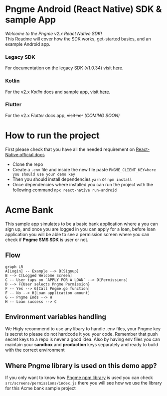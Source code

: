 # Pngme Android (React Native) SDK & sample App

*Welcome to the Pngme v2.x React Native SDK!*<br>
This Readme will cover how the SDK works, get-started basics, and an example Android app.

### Legacy SDK
For documentation on the legacy SDK (v1.0.34) visit [here](https://developers.api.pngme.com/docs).

### Kotlin
For the v2.x *Kotlin* docs and sample app, visit [here](https://github.com/pngme/sample-android-app-kotlin).

### Flutter
For the v2.x *Flutter* docs app, ~~visit her~~ *(COMING SOON)*
# How to run the project



First please check that you have all the needed requirement on [React-Native official docs](https://reactnative.dev/docs/environment-setup)

- Clone the repo
- Create a `.env` file and inside the new file paste `PNGME_CLIENT_KEY=here you should use your demo key`
- Then you should install dependencies `yarn` or `npm install`
- Once dependencies where installed you can run the project with the following command `npx react-native run-android`

# Acme Bank

This sample app simulates to be a basic bank application where a you can sign up, and once you are logged in you can apply for a loan, before loan application you will be able to see a permission screen where you can check if **Pngme SMS SDK** is user or not.

## Flow

```mermaid
graph LR
A[Login] -- Example --> B[Signup]
B --> C[Logged Welcome Screen]
C -- User taps on `APPLY FOR A LOAN` --> D[Permissions]
D --> F{User selects Pngme Permission}
F -- Yes --> G[Call Pngme.go function]
F -- No --> H[Loan application amount]
G -- Pngme Ends --> H
H -- Loan success --> C
```

## Environment variables handling

We Higly recommend to use any libary to handle .env files, your Pngme key is secret to please do not hardcode it you your code. Remember that push secret keys to a repo is never a good idea.
Also by having env files you can maintain your **sandbox** and **production** keys separately and ready to build with the correct environment

## Where Pngme library is used on this demo app?

If you only want to know how [Pngme npm library](https://www.npmjs.com/package/@pngme/react-native-sms-pngme-android) is used you can check `src/screens/permissions/index.js` there you will see how we use the library for this Acme bank sample project
